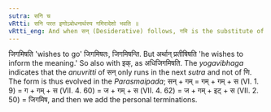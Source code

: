 ```yaml
---
sutra: सनि च
vRtti: सनि परत इणोऽबोधनार्थस्य गमिरादेशो भवति ॥
vRtti_eng: And when सन् (Desiderative) follows, गमि is the substitute of ण् when the sense is not that of \"informing.'
---
```

जिगमिषति 'wishes to go' जिगमिषतः, जिगमिषन्ति. But अर्थान् प्रतीषिषति 'he wishes to inform the meaning.' So also with इक्, as अधिजिगमिषति. The _yogavibhaga_ indicates that the _anuvritti_ of सन् only runs in the next _sutra_ and not of णि. The form is thus evolved in the _Parasmaipada_; सन् + गम् = गम् + गम् + स (VI. 1. 9) = ग + गम् + स (VII. 4. 60) = ज + गम् + स (VII. 4. 62) = ज + गम् + इट् + स (VII. 2. 50) = जिगमिष, and then we add the personal terminations.
